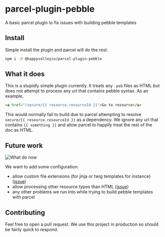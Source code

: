 # parcel-plugin-pebble
A basic parcel plugin to fix issues with building pebble templates

## Install

Simple install the plugin and parcel will do the rest:

```bash
npm i -D @happyvalleyio/parcel-plugin-pebble
```

## What it does

This is a stupidly simple plugin currently. It treats any `.peb` files as HTML *but* does not attempt to process any 
url that contains pebble syntax. As an example,

```html
<a href="/secure/{{ resource.resourceId }}">Go to resource</a>
``` 

This would normally fail to build due to parcel attempting to resolve `secure/{{ resource.resourceId }}` as a dependency. 
We ignore any url that contains `{{ something }}` and allow parcel to happily treat the rest of the doc as HTML.

## Future work

![What do now](https://newfastuff.com/wp-content/uploads/2019/10/43-hFEuVqC.png)

We want to add some configuration:

* allow custom file extensions (for jinja or twig templates for instance) ([issue](https://github.com/HappyValleyIO/parcel-plugin-pebble/issues/1))
* allow processing other resource types than HTML ([issue](https://github.com/HappyValleyIO/parcel-plugin-pebble/issues/2))
* any other problems we run into while trying to build pebble templates with parcel

## Contributing
Feel free to open a pull request. We use this project in production so should be fairly quick to respond.

